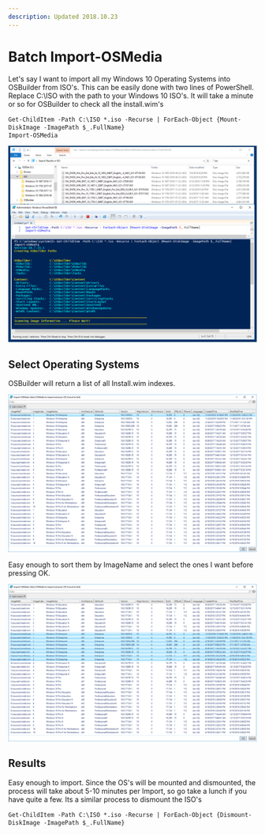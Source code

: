 ```yaml
---
description: Updated 2018.10.23
---
```


# Batch Import-OSMedia

Let's say I want to import all my Windows 10 Operating Systems into OSBuilder from ISO's. This can be easily done with two lines of PowerShell. Replace C:\ISO with the path to your Windows 10 ISO's. It will take a minute or so for OSBuilder to check all the install.wim's

```text
Get-ChildItem -Path C:\ISO *.iso -Recurse | ForEach-Object {Mount-DiskImage -ImagePath $_.FullName}
Import-OSMedia
```

![](../../../.gitbook/assets/2018-07-13_22-26-03.png)

## Select Operating Systems

OSBuilder will return a list of all Install.wim indexes.

![](../../../.gitbook/assets/2018-07-13_22-31-01.png)

Easy enough to sort them by ImageName and select the ones I want before pressing OK.

![](../../../.gitbook/assets/2018-07-13_22-32-06.png)

## Results

Easy enough to import. Since the OS's will be mounted and dismounted, the process will take about 5-10 minutes per Import, so go take a lunch if you have quite a few. Its a similar process to dismount the ISO's

```text
Get-ChildItem -Path C:\ISO *.iso -Recurse | ForEach-Object {Dismount-DiskImage -ImagePath $_.FullName}
```

